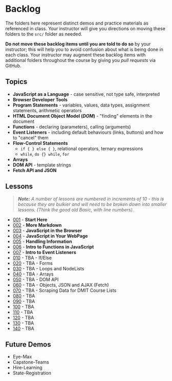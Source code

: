 # Backlog

The folders here represent distinct demos and practice materials as referenced in class. Your instructor will give you directions on moving these folders to the `src/` folder as needed.

**Do not move these backlog items until you are told to do so** by your instructor; this will help you to avoid confusion about what is being done in each class. Your instructor may augment these backlog items with additional folders throughout the course by giving you *pull requests* via GitHub.

## Topics

- **JavaScript as a Language** - case sensitive, not type safe, interpreted
- **Browser Developer Tools**
- **Program Statements** - variables, values, data types, assignment statements, arithmetic operators
- **HTML Document Object Model (*DOM*)** - "finding" elements in the document
- **Functions** - declaring (parameters), calling (arguments)
- **Event Listeners** - including default behaviours (links, buttons) and how to "cancel" them
- **Flow-Control Statements**
  - `if { } else { }`, relational operators, ternary expressions
  - `while`, `do {} while`, `for`
- **Arrays**
- **DOM API** - template strings
- **Fetch API and JSON**

## Lessons

> ***Note:** A number of lessons are numbered in increments of 10 - this is because they are bulkier and will need to be broken down into smaller lessons. (Think the good old Basic, with line numbers).*

- [001](./001-StartHere/ReadMe.md) - **Start Here**
- [002](./002/ReadMe.md) - **More Markdown**
- [003](./003/ReadMe.md) - **JavaScript in the Browser**
- [004](./004/ReadMe.md) - **JavaScript in Your WebPage**
- [005](./005/ReadMe.md) - **Handling Information**
- [006](./006/ReadMe.md) - **Intro to Functions in JavaScript**
- [007](./007/ReadMe.md) - **Intro to Event Listeners**
- [010](./010/ReadMe.md) - TBA - If/Else
- [020](./020/ReadMe.md) - TBA - Forms
- [030](./030/ReadMe.md) - TBA - Loops and NodeLists
- [040](./040/ReadMe.md) - TBA - Arrays
- [050](./050/ReadMe.md) - TBA - DOM API
- [060](./060/ReadMe.md) - TBA - Objects, JSON and AJAX (Fetch)
- [070](./070/ReadMe.md) - TBA - Scraping Data for DMIT Course Lists
- [080](./080/ReadMe.md) - TBA
- [090](./090/ReadMe.md) - TBA
- [100](./100/ReadMe.md) - TBA
- [110](./110/ReadMe.md) - TBA
- [120](./120/ReadMe.md) - TBA
- [130](./130/ReadMe.md) - TBA
- [140](./140/ReadMe.md) - TBA

## Future Demos

- Eye-Max
- Capstone-Teams
- Hire-Learning
- State-Registration
